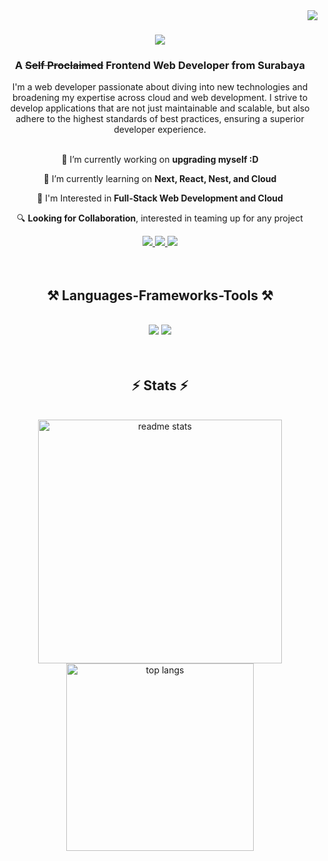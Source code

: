 <img align="right" src="https://visitor-badge.laobi.icu/badge?page_id=wisnuyasha.wisnuyasha" />

<h1 align="center">
    <img src="https://readme-typing-svg.herokuapp.com/?font=Righteous&size=35&center=true&vCenter=true&width=500&height=70&duration=4000&lines=Hi+There!+👋;+I'm+Wisnuyasha!;" />
</h1>

<h3 align="center">A <s>Self Proclaimed</s> Frontend Web Developer from Surabaya</h3>

<div align="center">
  I'm a web developer passionate about diving into new technologies and broadening my expertise across cloud and web development. I strive to develop applications that are not just maintainable and scalable, but also adhere to the highest standards of best practices, ensuring a superior developer experience.
</div>

<br/>

<div align="center">
 
 🔭 I’m currently working on **upgrading myself :D**
 
 🌱 I’m currently learning on **Next, React, Nest, and Cloud**

 💬 I'm Interested in **Full-Stack Web Development and Cloud**

 🔍 **Looking for Collaboration**, interested in teaming up for any project

 </div>
 
<div align="center"> 
  <a href="mailto:wisnuyeahfaizal@gmail.com">
    <img src="https://img.shields.io/badge/Gmail-333333?style=for-the-badge&logo=gmail&logoColor=red" />
  </a>
  <a href="https://linkedin.com/in/wisnuyashafaizal" target="_blank">
    <img src="https://img.shields.io/badge/LinkedIn-0077B5?style=for-the-badge&logo=linkedin&logoColor=white" target="_blank" />
  </a>
  <a href="https://instagram.com/wisnuyashafaizal" target="_blank">
     <img src="https://img.shields.io/badge/Instagram-E4405F?style=for-the-badge&logo=instagram&logoColor=white" target="_blank" />
  </a>
</div>

<br/>
<br/>
 
<h2 align="center">⚒️ Languages-Frameworks-Tools ⚒️</h2>
<br/>
<div align="center">
    <img src="https://skillicons.dev/icons?i=react,nextjs,vue,nuxtjs,tailwindcss,express,prisma,laravel,electron,wordpress" />
    <img src="https://skillicons.dev/icons?i=,ts,js,nodejs,python,firebase,mongodb,c,cpp,php,git,docker,kubernetes,gcp,figma" /><br>
</div>

<br/>
<br/>


<!--
<div align="center">
  <h2>🐍 My Contributions 🐍</h2>
  <br>
  <img alt="snake eating my contributions" src="https://raw.githubusercontent.com/wisnuyasha/wisnuyasha/output/github-contribution-grid-snake.svg" />
  
  <br/><br/><br/>
</div>

<hr/>
-->

<h2 align="center">⚡ Stats ⚡</h2>
<br>
<div align=center>
 <!-- <img width=390 src="https://github-readme-streak-stats-wisnuyasha.vercel.app/?username=wisnuyasha&count_private=true&theme=react&border_radius=10" alt="streak stats"/> 
    -->
  <img width=390 src="https://github-readme-stats.vercel.app/api?username=wisnuyasha&count_private=true&show_icons=true&theme=react&rank_icon=github&border_radius=10" alt="readme stats" />
  <img width=300 align="center" src="https://github-readme-stats.vercel.app/api/top-langs/?username=wisnuyasha&langs_count=8&layout=compact&theme=react&border_radius=10&size_weight=0.5&count_weight=0.5&exclude_repo=github-readme-stats" alt="top langs" />

</div>

<br/><br/>

<br/>

<!--
**wisnuyasha/wisnuyasha** is a ✨ _special_ ✨ repository because its `README.md` (this file) appears on your GitHub profile.

Here are some ideas to get you started:

- 🔭 I’m currently working on ...
- 🌱 I’m currently learning ...
- 👯 I’m looking to collaborate on ...
- 🤔 I’m looking for help with ...
- 💬 Ask me about ...
- 📫 How to reach me: ...
- 😄 Pronouns: ...
- ⚡ Fun fact: ...
-->
